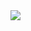 <img src="https://capsule-render.vercel.app/api?type=wave&color=FF99CC&height=200&section=header&text=HyeJi%20Oh&fontSize=50" />
